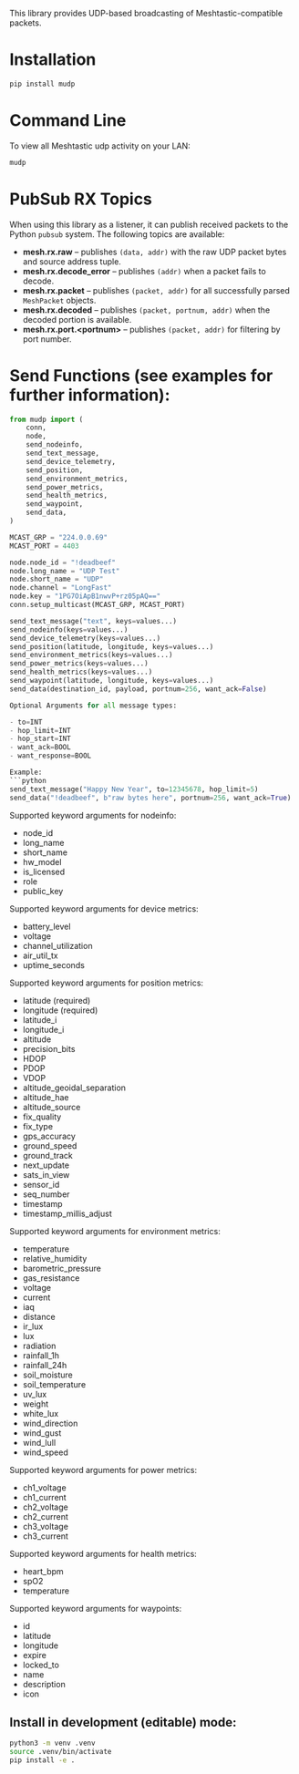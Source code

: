 This library provides UDP-based broadcasting of Meshtastic-compatible packets.

# Installation

```bash
pip install mudp
```


# Command Line

To view all Meshtastic udp activity on your LAN:
```bash
mudp
```

# PubSub RX Topics

When using this library as a listener, it can publish received packets to the Python `pubsub` system. The following topics are available:

- **mesh.rx.raw** – publishes `(data, addr)` with the raw UDP packet bytes and source address tuple.
- **mesh.rx.decode_error** – publishes `(addr)` when a packet fails to decode.
- **mesh.rx.packet** – publishes `(packet, addr)` for all successfully parsed `MeshPacket` objects.
- **mesh.rx.decoded** – publishes `(packet, portnum, addr)` when the decoded portion is available.
- **mesh.rx.port.&lt;portnum&gt;** – publishes `(packet, addr)` for filtering by port number.

# Send Functions (see examples for further information):

```python
from mudp import (
    conn,
    node,
    send_nodeinfo,
    send_text_message,
    send_device_telemetry,
    send_position,
    send_environment_metrics,
    send_power_metrics,
    send_health_metrics,
    send_waypoint,
    send_data,
)

MCAST_GRP = "224.0.0.69"
MCAST_PORT = 4403

node.node_id = "!deadbeef"
node.long_name = "UDP Test"
node.short_name = "UDP"
node.channel = "LongFast"
node.key = "1PG7OiApB1nwvP+rz05pAQ=="
conn.setup_multicast(MCAST_GRP, MCAST_PORT)

send_text_message("text", keys=values...)
send_nodeinfo(keys=values...)
send_device_telemetry(keys=values...)
send_position(latitude, longitude, keys=values...)
send_environment_metrics(keys=values...)
send_power_metrics(keys=values...)
send_health_metrics(keys=values...)
send_waypoint(latitude, longitude, keys=values...)
send_data(destination_id, payload, portnum=256, want_ack=False)

Optional Arguments for all message types:

- to=INT
- hop_limit=INT
- hop_start=INT
- want_ack=BOOL
- want_response=BOOL

Example:
```python
send_text_message("Happy New Year", to=12345678, hop_limit=5)
send_data("!deadbeef", b"raw bytes here", portnum=256, want_ack=True)
```

Supported keyword arguments for nodeinfo:

- node_id
- long_name
- short_name
- hw_model
- is_licensed
- role
- public_key

Supported keyword arguments for device metrics:

 - battery_level
 - voltage
 - channel_utilization
 - air_util_tx
 - uptime_seconds

Supported keyword arguments for position metrics:

- latitude (required)
- longitude (required)
- latitude_i
- longitude_i
- altitude
- precision_bits
- HDOP
- PDOP
- VDOP
- altitude_geoidal_separation
- altitude_hae
- altitude_source
- fix_quality
- fix_type
- gps_accuracy
- ground_speed
- ground_track
- next_update
- sats_in_view
- sensor_id
- seq_number
- timestamp
- timestamp_millis_adjust

Supported keyword arguments for environment metrics:

- temperature
- relative_humidity
- barometric_pressure
- gas_resistance
- voltage
- current
- iaq
- distance
- ir_lux
- lux
- radiation
- rainfall_1h
- rainfall_24h
- soil_moisture
- soil_temperature
- uv_lux
- weight
- white_lux
- wind_direction
- wind_gust
- wind_lull
- wind_speed

Supported keyword arguments for power metrics:

 - ch1_voltage
 - ch1_current
 - ch2_voltage
 - ch2_current
 - ch3_voltage
 - ch3_current

Supported keyword arguments for health metrics:
 
 - heart_bpm
 - spO2
 - temperature

Supported keyword arguments for waypoints:

- id
- latitude
- longitude
- expire
- locked_to
- name
- description
- icon


## Install in development (editable) mode:
```bash
python3 -m venv .venv
source .venv/bin/activate
pip install -e .
```